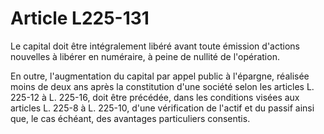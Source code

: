 # Article L225-131

Le capital doit être intégralement libéré avant toute émission d'actions nouvelles à libérer en numéraire, à peine de nullité de l'opération.

En outre, l'augmentation du capital par appel public à l'épargne, réalisée moins de deux ans après la constitution d'une société selon les articles L. 225-12 à L. 225-16, doit être précédée, dans les conditions visées aux articles L. 225-8 à L. 225-10, d'une vérification de l'actif et du passif ainsi que, le cas échéant, des avantages particuliers consentis.
